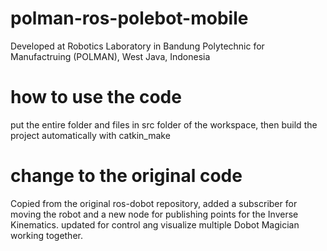 # polman-ros-polebot-mobile
Developed at Robotics Laboratory in Bandung Polytechnic for Manufactruing (POLMAN), West Java, Indonesia

# how to use the code
put the entire folder and files in src folder of the workspace,
then build the project automatically with catkin_make

# change to the original code
Copied from the original ros-dobot repository, 
added a subscriber for moving the robot and a new node for publishing points for the Inverse Kinematics.
updated for control ang visualize multiple Dobot Magician working together.
